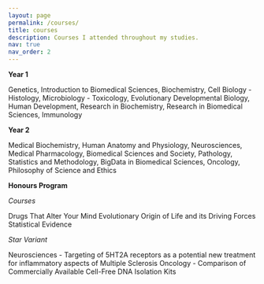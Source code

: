 ```yaml
---
layout: page
permalink: /courses/
title: courses
description: Courses I attended throughout my studies.
nav: true
nav_order: 2
---
```


**Year 1** 

Genetics, Introduction to Biomedical Sciences, Biochemistry, Cell Biology - Histology, Microbiology - Toxicology, Evolutionary Developmental Biology, Human Development, Research in Biochemistry, Research in Biomedical Sciences, Immunology

**Year 2**

Medical Biochemistry, Human Anatomy and Physiology, Neurosciences, Medical Pharmacology, Biomedical Sciences and Society, Pathology, Statistics and Methodology, BigData in Biomedical Sciences, Oncology, Philosophy of Science and Ethics 


**Honours Program**

*Courses*

Drugs That Alter Your Mind
Evolutionary Origin of Life and its Driving Forces
Statistical Evidence

*Star Variant*

Neurosciences - Targeting of 5HT2A receptors as a potential new treatment for inflammatory aspects of Multiple Sclerosis
Oncology - Comparison of Commercially Available Cell-Free DNA Isolation Kits

